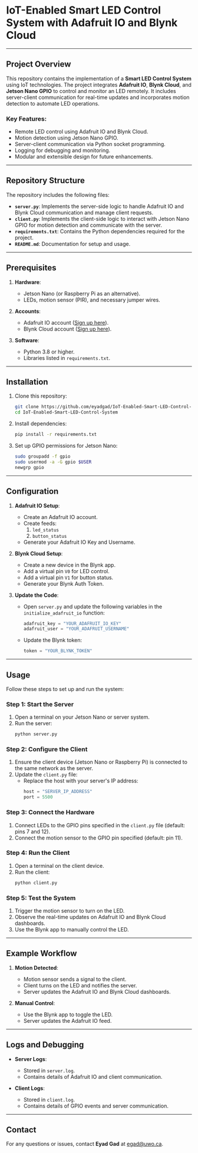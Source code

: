 # IoT-Enabled Smart LED Control System with Adafruit IO and Blynk Cloud

---

## Project Overview
This repository contains the implementation of a **Smart LED Control System** using IoT technologies. The project integrates **Adafruit IO**, **Blynk Cloud**, and **Jetson Nano GPIO** to control and monitor an LED remotely. It includes server-client communication for real-time updates and incorporates motion detection to automate LED operations.

### Key Features:
- Remote LED control using Adafruit IO and Blynk Cloud.
- Motion detection using Jetson Nano GPIO.
- Server-client communication via Python socket programming.
- Logging for debugging and monitoring.
- Modular and extensible design for future enhancements.

---

## Repository Structure
The repository includes the following files:

- **`server.py`**: Implements the server-side logic to handle Adafruit IO and Blynk Cloud communication and manage client requests.
- **`client.py`**: Implements the client-side logic to interact with Jetson Nano GPIO for motion detection and communicate with the server.
- **`requirements.txt`**: Contains the Python dependencies required for the project.
- **`README.md`**: Documentation for setup and usage.

---

## Prerequisites
1. **Hardware**:
   - Jetson Nano (or Raspberry Pi as an alternative).
   - LEDs, motion sensor (PIR), and necessary jumper wires.

2. **Accounts**:
   - Adafruit IO account ([Sign up here](https://io.adafruit.com/)).
   - Blynk Cloud account ([Sign up here](https://blynk.io/)).

3. **Software**:
   - Python 3.8 or higher.
   - Libraries listed in `requirements.txt`.

---

## Installation
1. Clone this repository:
   ```bash
   git clone https://github.com/eyadgad/IoT-Enabled-Smart-LED-Control-System.git
   cd IoT-Enabled-Smart-LED-Control-System
   ```

2. Install dependencies:
   ```bash
   pip install -r requirements.txt
   ```

3. Set up GPIO permissions for Jetson Nano:
   ```bash
   sudo groupadd -f gpio
   sudo usermod -a -G gpio $USER
   newgrp gpio
   ```

---

## Configuration
1. **Adafruit IO Setup**:
   - Create an Adafruit IO account.
   - Create feeds:
     1. `led_status`
     2. `button_status`
   - Generate your Adafruit IO Key and Username.

2. **Blynk Cloud Setup**:
   - Create a new device in the Blynk app.
   - Add a virtual pin `V0` for LED control.
   - Add a virtual pin `V1` for button status.
   - Generate your Blynk Auth Token.

3. **Update the Code**:
   - Open `server.py` and update the following variables in the `initialize_adafruit_io` function:
     ```python
     adafruit_key = "YOUR_ADAFRUIT_IO_KEY"
     adafruit_user = "YOUR_ADAFRUIT_USERNAME"
     ```
   - Update the Blynk token:
     ```python
     token = "YOUR_BLYNK_TOKEN"
     ```

---

## Usage
Follow these steps to set up and run the system:

### Step 1: Start the Server
1. Open a terminal on your Jetson Nano or server system.
2. Run the server:
   ```bash
   python server.py
   ```

### Step 2: Configure the Client
1. Ensure the client device (Jetson Nano or Raspberry Pi) is connected to the same network as the server.
2. Update the `client.py` file:
   - Replace the host with your server's IP address:
     ```python
     host = "SERVER_IP_ADDRESS"
     port = 5500
     ```

### Step 3: Connect the Hardware
1. Connect LEDs to the GPIO pins specified in the `client.py` file (default: pins 7 and 12).
2. Connect the motion sensor to the GPIO pin specified (default: pin 11).

### Step 4: Run the Client
1. Open a terminal on the client device.
2. Run the client:
   ```bash
   python client.py
   ```

### Step 5: Test the System
1. Trigger the motion sensor to turn on the LED.
2. Observe the real-time updates on Adafruit IO and Blynk Cloud dashboards.
3. Use the Blynk app to manually control the LED.

---

## Example Workflow
1. **Motion Detected**:
   - Motion sensor sends a signal to the client.
   - Client turns on the LED and notifies the server.
   - Server updates the Adafruit IO and Blynk Cloud dashboards.

2. **Manual Control**:
   - Use the Blynk app to toggle the LED.
   - Server updates the Adafruit IO feed.

---

## Logs and Debugging
- **Server Logs**:
  - Stored in `server.log`.
  - Contains details of Adafruit IO and client communication.

- **Client Logs**:
  - Stored in `client.log`.
  - Contains details of GPIO events and server communication.

---

## Contact
For any questions or issues, contact **Eyad Gad** at [egad@uwo.ca](mailto:egad@uwo.ca).
